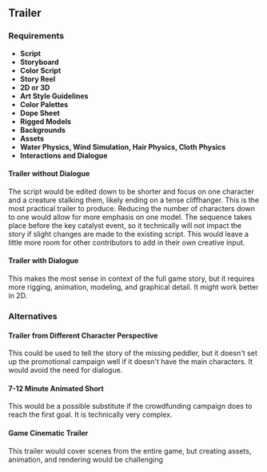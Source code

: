 ## Trailer
### Requirements
- **Script**
- **Storyboard**
- **Color Script**
- **Story Reel**
- **2D or 3D**
- **Art Style Guidelines**
- **Color Palettes**
- **Dope Sheet**
- **Rigged Models**
- **Backgrounds**
- **Assets**
- **Water Physics, Wind Simulation, Hair Physics, Cloth Physics**
- **Interactions and Dialogue**

#### Trailer without Dialogue
The script would be edited down to be shorter and focus on one character and a creature stalking them, likely ending on a tense cliffhanger.  This is the most practical trailer to produce.  Reducing the number of characters down to one would allow for more emphasis on one model.  The sequence takes place before the key catalyst event, so it technically will not impact the story if slight changes are made to the existing script.  This would leave a little more room for other contributors to add in their own creative input.

#### Trailer with Dialogue
This makes the most sense in context of the full game story, but it requires more rigging, animation, modeling, and graphical detail.  It might work better in 2D.

### Alternatives

#### Trailer from Different Character Perspective
This could be used to tell the story of the missing peddler, but it doesn't set up the promotional campaign well if it doesn't have the main characters.  It would avoid the need for dialogue.

#### 7-12 Minute Animated Short
This would be a possible substitute if the crowdfunding campaign does to reach the first goal.  It is technically very complex.

#### Game Cinematic Trailer
This trailer would cover scenes from the entire game, but creating assets, animation, and rendering would be challenging
